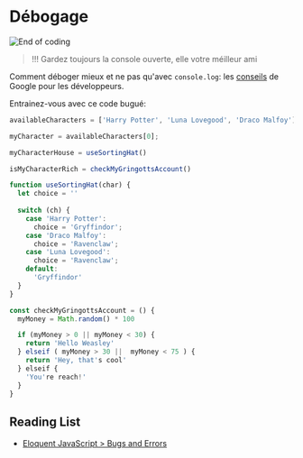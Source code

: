 # Débogage

![End of coding](http://www.commitstrip.com/wp-content/uploads/2016/03/Strip-Reflexion-de-codeur-4-650-final.jpg)

> !!! Gardez toujours la console ouverte, elle votre méilleur ami

Comment déboger mieux et ne pas qu'avec `console.log`: les [conseils](https://developers.google.com/web/tools/chrome-devtools/javascript/) de Google pour les développeurs.

Entrainez-vous avec ce code bugué:

```js
availableCharacters = ['Harry Potter', 'Luna Lovegood', 'Draco Malfoy']

myCharacter = availableCharacters[0];

myCharacterHouse = useSortingHat()

isMyCharacterRich = checkMyGringottsAccount()

function useSortingHat(char) {
  let choice = ''
  
  switch (ch) {
    case 'Harry Potter':
      choice = 'Gryffindor';
    case 'Draco Malfoy':
      choice = 'Ravenclaw';
    case 'Luna Lovegood':
      choice = 'Ravenclaw';
    default:
      'Gryffindor'
  }
}

const checkMyGringottsAccount = () {
  myMoney = Math.random() * 100

  if (myMoney > 0 || myMoney < 30) {
    return 'Hello Weasley'
  } elseif ( myMoney > 30 ||  myMoney < 75 ) {
    return 'Hey, that's cool'
  } elseif {
    'You're reach!'
  }
}

```

## Reading List

+ [Eloquent JavaScript > Bugs and Errors](https://eloquentjavascript.net/08_error.html)